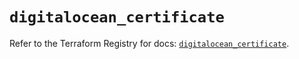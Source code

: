 # `digitalocean_certificate`

Refer to the Terraform Registry for docs: [`digitalocean_certificate`](https://registry.terraform.io/providers/digitalocean/digitalocean/2.63.0/docs/resources/certificate).

